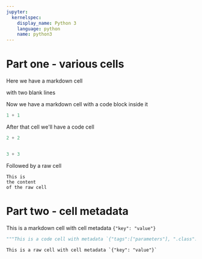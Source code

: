 ```yaml
---
jupyter:
  kernelspec:
    display_name: Python 3
    language: python
    name: python3
---
```


# Part one - various cells

<!-- #region -->
Here we have a markdown cell


with two blank lines
<!-- #endregion -->

<!-- #region -->
Now we have a markdown cell
with a code block inside it

```python
1 + 1
```

After that cell we'll have a code cell
<!-- #endregion -->

```python
2 + 2


3 + 3
```

Followed by a raw cell

```
This is 
the content
of the raw cell
```

# Part two - cell metadata

<!-- #region {"key": "value"} -->
This is a markdown cell with cell metadata `{"key": "value"}`
<!-- #endregion -->

```python .class tags=["parameters"]
"""This is a code cell with metadata `{"tags":["parameters"], ".class":null}`"""
```

```key="value"
This is a raw cell with cell metadata `{"key": "value"}`
```
